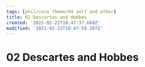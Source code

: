 ```yaml
---
tags: [phil/core theme/04 self and other]
title: 02 Descartes and Hobbes
created: '2021-02-22T10:47:37.669Z'
modified: '2021-02-22T10:47:59.287Z'
---
```


# 02 Descartes and Hobbes
